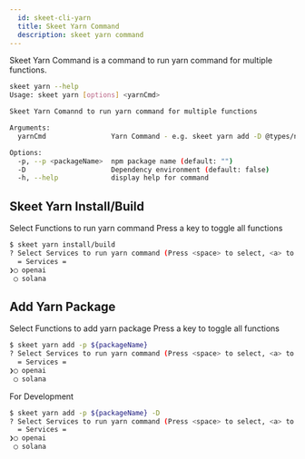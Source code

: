 ```yaml
---
  id: skeet-cli-yarn
  title: Skeet Yarn Command
  description: skeet yarn command
---
```


Skeet Yarn Command is a command to run yarn command for multiple functions.

```bash
skeet yarn --help
Usage: skeet yarn [options] <yarnCmd>

Skeet Yarn Comannd to run yarn command for multiple functions

Arguments:
  yarnCmd                Yarn Command - e.g. skeet yarn add -D @types/node

Options:
  -p, --p <packageName>  npm package name (default: "")
  -D                     Dependency environment (default: false)
  -h, --help             display help for command
```

## Skeet Yarn Install/Build

Select Functions to run yarn command
Press a key to toggle all functions

```bash
$ skeet yarn install/build
? Select Services to run yarn command (Press <space> to select, <a> to toggle all, <i> to invert selection, and <enter> to proceed)
  = Services =
❯◯ openai
 ◯ solana
```

## Add Yarn Package

Select Functions to add yarn package
Press a key to toggle all functions

```bash
$ skeet yarn add -p ${packageName}
? Select Services to run yarn command (Press <space> to select, <a> to toggle all, <i> to invert selection, and <enter> to proceed)
  = Services =
❯◯ openai
 ◯ solana
```

For Development

```bash
$ skeet yarn add -p ${packageName} -D
? Select Services to run yarn command (Press <space> to select, <a> to toggle all, <i> to invert selection, and <enter> to proceed)
  = Services =
❯◯ openai
 ◯ solana
```
